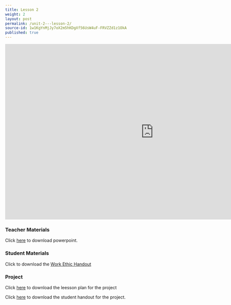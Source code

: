 ```yaml
---
title: Lesson 2
weight: 2
layout: post
permalink: /unit-2---lesson-2/
source-id: 1w1KgYnMjJy7oX2m5hKDgXf56UsW4uF-FRVZZd1z1OkA
published: true
---
```


<iframe src="https://docs.google.com/presentation/d/e/2PACX-1vSseGNOXh1vbBtZtPV9xlCoO6MjHFRAGOTD_W1AOP1QC3HrBS7a7ZvRqwcGcidZnu5IdMj8EmNKzZlg/embed?start=false&loop=false&delayms=3000" frameborder="0" width="960" height="569" allowfullscreen="true" mozallowfullscreen="true" webkitallowfullscreen="true"></iframe>

### Teacher Materials 

Click <a href="https://docs.google.com/presentation/d/1DEaik1LndhiwO8X4tDCIIVc96sJQhAnEfcj231Jx8_A/edit?usp=sharing" target="_blank">here</a> to download powerpoint.

### Student Materials

Click to download the <a href="../workEthic.pdf" download>Work Ethic Handout</a>

### Project 

Click <a href="https://docs.google.com/document/d/1wpE-8aGr1_GwlZEwCyCYOEVrSbKpnzZ_4w6LAPOG75c/edit?usp=sharing" target="_blank">here</a> to download the leesson plan for the project 

Click <a href="../studentHandout.pdf" download>here</a> to download the student handout for the project.

